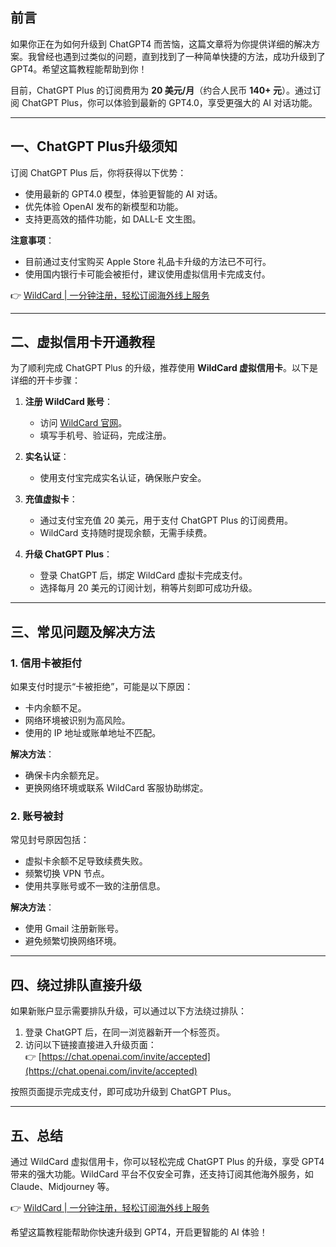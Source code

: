 ## 前言

如果你正在为如何升级到 ChatGPT4 而苦恼，这篇文章将为你提供详细的解决方案。我曾经也遇到过类似的问题，直到找到了一种简单快捷的方法，成功升级到了 GPT4。希望这篇教程能帮助到你！

目前，ChatGPT Plus 的订阅费用为 **20 美元/月**（约合人民币 **140+ 元**）。通过订阅 ChatGPT Plus，你可以体验到最新的 GPT4.0，享受更强大的 AI 对话功能。

---

## 一、ChatGPT Plus升级须知

订阅 ChatGPT Plus 后，你将获得以下优势：

- 使用最新的 GPT4.0 模型，体验更智能的 AI 对话。
- 优先体验 OpenAI 发布的新模型和功能。
- 支持更高效的插件功能，如 DALL-E 文生图。

**注意事项**：
- 目前通过支付宝购买 Apple Store 礼品卡升级的方法已不可行。
- 使用国内银行卡可能会被拒付，建议使用虚拟信用卡完成支付。

👉 [WildCard | 一分钟注册，轻松订阅海外线上服务](https://bit.ly/bewildcard)

---

## 二、虚拟信用卡开通教程

为了顺利完成 ChatGPT Plus 的升级，推荐使用 **WildCard 虚拟信用卡**。以下是详细的开卡步骤：

1. **注册 WildCard 账号**：
   - 访问 [WildCard 官网](https://bit.ly/bewildcard)。
   - 填写手机号、验证码，完成注册。

2. **实名认证**：
   - 使用支付宝完成实名认证，确保账户安全。

3. **充值虚拟卡**：
   - 通过支付宝充值 20 美元，用于支付 ChatGPT Plus 的订阅费用。
   - WildCard 支持随时提现余额，无需手续费。

4. **升级 ChatGPT Plus**：
   - 登录 ChatGPT 后，绑定 WildCard 虚拟卡完成支付。
   - 选择每月 20 美元的订阅计划，稍等片刻即可成功升级。

---

## 三、常见问题及解决方法

### 1. 信用卡被拒付
如果支付时提示“卡被拒绝”，可能是以下原因：
- 卡内余额不足。
- 网络环境被识别为高风险。
- 使用的 IP 地址或账单地址不匹配。

**解决方法**：
- 确保卡内余额充足。
- 更换网络环境或联系 WildCard 客服协助绑定。

### 2. 账号被封
常见封号原因包括：
- 虚拟卡余额不足导致续费失败。
- 频繁切换 VPN 节点。
- 使用共享账号或不一致的注册信息。

**解决方法**：
- 使用 Gmail 注册新账号。
- 避免频繁切换网络环境。

---

## 四、绕过排队直接升级

如果新账户显示需要排队升级，可以通过以下方法绕过排队：

1. 登录 ChatGPT 后，在同一浏览器新开一个标签页。
2. 访问以下链接直接进入升级页面：  
   👉 [https://chat.openai.com/invite/accepted](https://chat.openai.com/invite/accepted)

按照页面提示完成支付，即可成功升级到 ChatGPT Plus。

---

## 五、总结

通过 WildCard 虚拟信用卡，你可以轻松完成 ChatGPT Plus 的升级，享受 GPT4 带来的强大功能。WildCard 平台不仅安全可靠，还支持订阅其他海外服务，如 Claude、Midjourney 等。

👉 [WildCard | 一分钟注册，轻松订阅海外线上服务](https://bit.ly/bewildcard)

希望这篇教程能帮助你快速升级到 GPT4，开启更智能的 AI 体验！